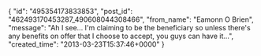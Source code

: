  {
   "id": "495354173833853",
   "post_id": "462493170453287_490608044308466",
   "from_name": "Eamonn O Brien",
   "message": "Ah I see... I'm claiming to be the beneficiary so unless there's any benefits on offer that I choose to accept, you guys can have it...",
   "created_time": "2013-03-23T15:37:46+0000"
 }
